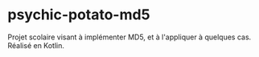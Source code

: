 # psychic-potato-md5

Projet scolaire visant à implémenter MD5, et à l'appliquer à quelques cas.  
Réalisé en Kotlin.